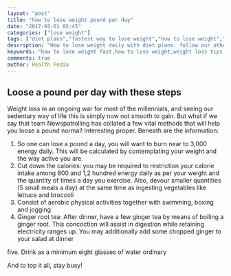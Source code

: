 ```yaml
---
layout: "post"
title: "how to lose weight pound per day"
date: "2017-03-01 02:45"
categories: ["lose weight"]
tags: ["diet plans","fastest way to lose weight","how to lose weight","how to lose weight fast","lose weight fast","weight loss diet","weight loss foods"]
description: "How to lose weight daily with diet plans. follow our other diet plans related to weight loss tips. Easy and fastest way to lose weight. You can lose 10 pounds fast"
keywords: "how to lose weight fast,how to lose weight,weight loss tips,lose weight,fastest way to lose weight,ways to lose weight,best way to lose weight,how to lose weight quickly,how to lose 10 pounds,how to lose 10 pounds in a week,lose 10 pounds fast,how to lose 20 pounds"
comments: true
author: Health Pedia
---
```


Loose a pound per day with these steps
--------------------------------------

Weight loss in an ongoing war for most of the millennials, and seeing
our sedentary way of life this is simply now not smooth to gain. But
what if we say that team Newspatrolling has collated a few vital methods
that will help you loose a pound normal! Interesting proper. Beneath are
the information:

1.  So one can lose a pound a day, you will want to burn near to 3,000
    energy daily. This will be calculated by contemplating your weight
    and the way active you are.
2.  Cut down the calories: you may be required to restriction your
    calorie intake among 800 and 1,2 hundred energy daily as per your
    weight and the quantity of times a day you exercise. Also, devour
    smaller quantities (5 small meals a day) at the same time as
    ingesting vegetables like lettuce and broccoli
3.  Consist of aerobic physical activities together with swimming,
    boxing and jogging
4.  Ginger root tea: After dinner, have a few ginger tea by means of
    boiling a ginger root. This concoction will assist in digestion
    while retaining electricity ranges up. You may additionally add some
    chopped ginger to your salad at dinner

five. Drink as a minimum eight glasses of water ordinary

And to top it all, stay busy!
